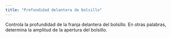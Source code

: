 ```yaml
---
title: "Profundidad delantera de bolsillo"
---
```


Controla la profundidad de la franja delantera del bolsillo. En otras palabras, determina la amplitud de la apertura del bolsillo.




